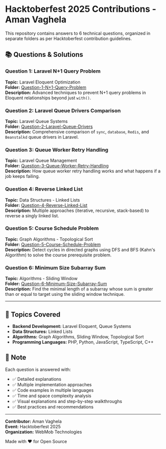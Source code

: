 # Hacktoberfest 2025 Contributions - Aman Vaghela

This repository contains answers to 6 technical questions, organized in separate folders as per Hacktoberfest contribution guidelines.

## 📚 Questions & Solutions

### Question 1: Laravel N+1 Query Problem
**Topic:** Laravel Eloquent Optimization  
**Folder:** [Question-1-N+1-Query-Problem](./Question-1-N+1-Query-Problem/)  
**Description:** Advanced techniques to prevent N+1 query problems in Eloquent relationships beyond just `with()`.

### Question 2: Laravel Queue Drivers Comparison
**Topic:** Laravel Queue Systems  
**Folder:** [Question-2-Laravel-Queue-Drivers](./Question-2-Laravel-Queue-Drivers/)  
**Description:** Comprehensive comparison of `sync`, `database`, `Redis`, and `Beanstalkd` queue drivers in Laravel.

### Question 3: Queue Worker Retry Handling
**Topic:** Laravel Queue Management  
**Folder:** [Question-3-Queue-Worker-Retry-Handling](./Question-3-Queue-Worker-Retry-Handling/)  
**Description:** How queue worker retry handling works and what happens if a job keeps failing.

### Question 4: Reverse Linked List
**Topic:** Data Structures - Linked Lists  
**Folder:** [Question-4-Reverse-Linked-List](./Question-4-Reverse-Linked-List/)  
**Description:** Multiple approaches (iterative, recursive, stack-based) to reverse a singly linked list.

### Question 5: Course Schedule Problem
**Topic:** Graph Algorithms - Topological Sort  
**Folder:** [Question-5-Course-Schedule-Problem](./Question-5-Course-Schedule-Problem/)  
**Description:** Detect cycles in directed graphs using DFS and BFS (Kahn's Algorithm) to solve the course prerequisite problem.

### Question 6: Minimum Size Subarray Sum
**Topic:** Algorithms - Sliding Window  
**Folder:** [Question-6-Minimum-Size-Subarray-Sum](./Question-6-Minimum-Size-Subarray-Sum/)  
**Description:** Find the minimal length of a subarray whose sum is greater than or equal to target using the sliding window technique.

---

## 🎯 Topics Covered

- **Backend Development:** Laravel Eloquent, Queue Systems
- **Data Structures:** Linked Lists
- **Algorithms:** Graph Algorithms, Sliding Window, Topological Sort
- **Programming Languages:** PHP, Python, JavaScript, TypeScript, C++

## 📝 Note

Each question is answered with:
- ✅ Detailed explanations
- ✅ Multiple implementation approaches
- ✅ Code examples in multiple languages
- ✅ Time and space complexity analysis
- ✅ Visual explanations and step-by-step walkthroughs
- ✅ Best practices and recommendations

---

**Contributor:** Aman Vaghela  
**Event:** Hacktoberfest 2025  
**Organization:** WebMob Technologies

Made with ❤️ for Open Source

